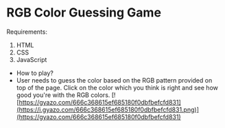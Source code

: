 # RGB Color Guessing Game
Requirements:
1. HTML
2. CSS
3. JavaScript

- How to play?
- User needs to guess the color based on the RGB pattern provided on top of the page. Click on the color which you think is right and see how good you're with the RGB colors.
[![https://gyazo.com/666c368615ef685180f0dbfbefcfd831](https://i.gyazo.com/666c368615ef685180f0dbfbefcfd831.png)](https://gyazo.com/666c368615ef685180f0dbfbefcfd831)
